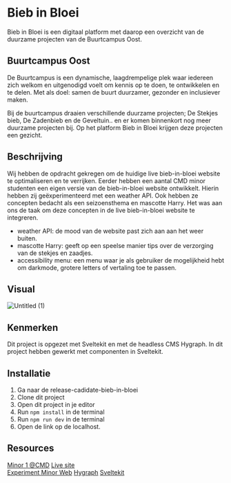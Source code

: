 # Bieb in Bloei

Bieb in Bloei is een digitaal platform met daarop een overzicht van de duurzame projecten van de Buurtcampus Oost. 

## Buurtcampus Oost
De Buurtcampus is een dynamische, laagdrempelige plek waar iedereen zich welkom en uitgenodigd voelt om kennis op te doen, te ontwikkelen en te delen. Met als doel: samen de buurt duurzamer, gezonder en inclusiever maken.

Bij de buurtcampus draaien verschillende duurzame projecten; De Stekjes bieb, De Zadenbieb en de Geveltuin.. en er komen binnenkort nog meer duurzame projecten bij. Op het platform Bieb in Bloei krijgen deze projecten een gezicht.

## Beschrijving
Wij hebben de opdracht gekregen om de huidige live bieb-in-bloei website te optimaliseren en te verrijken. Eerder hebben een aantal CMD minor studenten een eigen versie van de bieb-in-bloei website ontwikkelt. Hierin hebben zij geëxperimenteerd met een weather API. Ook hebben ze concepten bedacht als een seizoensthema en mascotte Harry. Het was aan ons de taak om deze concepten in de live bieb-in-bloei website te integreren. 
* weather API: de mood van de website past zich aan aan het weer buiten.
* mascotte Harry: geeft op een speelse manier tips over de verzorging van de stekjes en zaadjes. 
* accessibility menu: een menu waar je als gebruiker de mogelijkheid hebt om darkmode, grotere letters of vertaling toe te passen.

## Visual

![Untitled (1)](https://github.com/user-attachments/assets/d9166e67-513a-409d-85a2-3e7fbb2805d0)

## Kenmerken
Dit project is opgezet met Sveltekit en met de headless CMS Hygraph. In dit project hebben gewerkt met componenten in Sveltekit.

## Installatie
1. Ga naar de release-cadidate-bieb-in-bloei
1. Clone dit project
2. Open dit project in je editor
3. Run `npm install` in de terminal
4. Run `npm run dev` in de terminal
5. Open de link op de localhost.


## Resources

[Minor 1 @CMD](https://plantswap-identifier.vercel.app/) 
[Live site](https://bieb-in-bloei.vercel.app/)   
[Experiment Minor Web](https://buurtcampus-oost.onrender.com/)
[Hygraph](https://hygraph.com)
[Sveltekit](https://kit.svelte.dev/docs/introduction)


<!-- 
[Backlog](https://github.com/orgs/fdnd-agency/projects/3) 
[Team Tolga @FDND](https://performance-matters-optimized-website.onrender.com/)  
[Team Joelle @FDND](https://fair-plum-chimpanzee-cuff.cyclic.app/)  
[Minor @CMD](https://plantswap.vercel.app/)  
[Content](https://github.com/fdnd-agency/buurtcampus-oost/tree/main/content)
[API Bieb in Bloei Hygraph](https://api-eu-central-1-shared-euc1-02.hygraph.com/v2/clbe0wlb32hx401ui0c2yfm49/master)

-->

